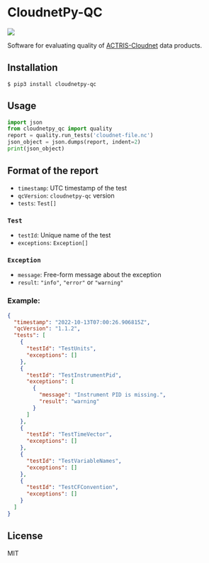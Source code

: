 # CloudnetPy-QC

![](https://github.com/actris-cloudnet/cloudnetpy-qc/workflows/CloudnetPy-QC%20CI/badge.svg)

Software for evaluating quality of [ACTRIS-Cloudnet](https://cloudnet.fmi.fi) data products.

## Installation

```shell
$ pip3 install cloudnetpy-qc
```

## Usage

```python
import json
from cloudnetpy_qc import quality
report = quality.run_tests('cloudnet-file.nc')
json_object = json.dumps(report, indent=2)
print(json_object)
```

## Format of the report

- `timestamp`: UTC timestamp of the test
- `qcVersion`: `cloudnetpy-qc` version
- `tests`: `Test[]`

### `Test`

- `testId`: Unique name of the test
- `exceptions`: `Exception[]`

### `Exception`

- `message`: Free-form message about the exception
- `result`: `"info"`, `"error"` or `"warning"`

### Example:

```json
{
  "timestamp": "2022-10-13T07:00:26.906815Z",
  "qcVersion": "1.1.2",
  "tests": [
    {
      "testId": "TestUnits",
      "exceptions": []
    },
    {
      "testId": "TestInstrumentPid",
      "exceptions": [
        {
          "message": "Instrument PID is missing.",
          "result": "warning"
        }
      ]
    },
    {
      "testId": "TestTimeVector",
      "exceptions": []
    },
    {
      "testId": "TestVariableNames",
      "exceptions": []
    },
    {
      "testId": "TestCFConvention",
      "exceptions": []
    }
  ]
}
```

## License

MIT
